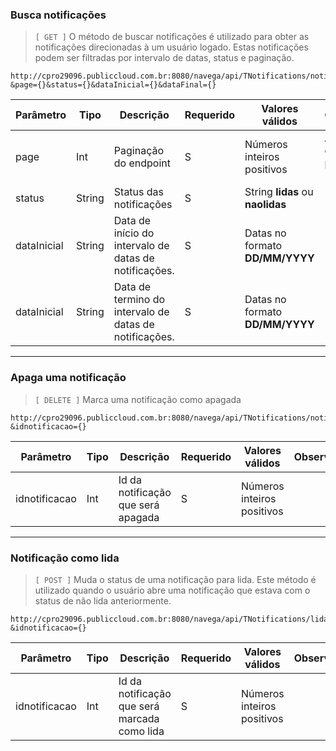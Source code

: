 ### Busca notificações
> `[ GET ]`  O método de buscar notificações é utilizado para obter as notificações direcionadas à um usuário logado. Estas notificações podem ser filtradas por intervalo de datas, status e paginação.

```
http://cpro29096.publiccloud.com.br:8080/navega/api/TNotifications/notifications?&page={}&status={}&dataInicial={}&dataFinal={}
```

|Parâmetro|Tipo|Descrição|Requerido|Valores válidos|Observações|
|--|--|--|--|--|--|
|page|Int|Paginação do endpoint|S|Números inteiros positivos|As páginas começam pelo número 1|
|status|String|Status das notificações|S|String **lidas** ou **naolidas**||
|dataInicial|String|Data de início do intervalo de datas de notificações.|S|Datas no formato **DD/MM/YYYY**|
|dataInicial|String|Data de termino do intervalo de datas de notificações.|S|Datas no formato **DD/MM/YYYY**|

---

### Apaga uma notificação 
> `[ DELETE ]`  Marca uma notificação como apagada
 
```
http://cpro29096.publiccloud.com.br:8080/navega/api/TNotifications/notifications?&idnotificacao={}
```

|Parâmetro|Tipo|Descrição|Requerido|Valores válidos|Observações|
|--|--|--|--|--|--|
|idnotificacao|Int|Id da notificação que será apagada|S|Números inteiros positivos||

---

### Notificação como lida
> `[ POST ]` Muda o status de uma notificação para lida. Este método é utilizado quando o usuário abre uma notificação que estava com o status de não lida anteriormente.
 
```
http://cpro29096.publiccloud.com.br:8080/navega/api/TNotifications/lida?&idnotificacao={}
```

|Parâmetro|Tipo|Descrição|Requerido|Valores válidos|Observações|
|--|--|--|--|--|--|
|idnotificacao|Int|Id da notificação que será marcada como lida|S|Números inteiros positivos||
